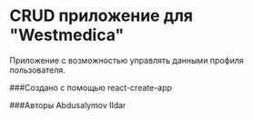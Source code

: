 CRUD приложение для "Westmedica"
=====================

Приложение с возможностью управлять данными профиля пользователя.

###Создано с помощью react-create-app

###Авторы
Abdusalymov Ildar
